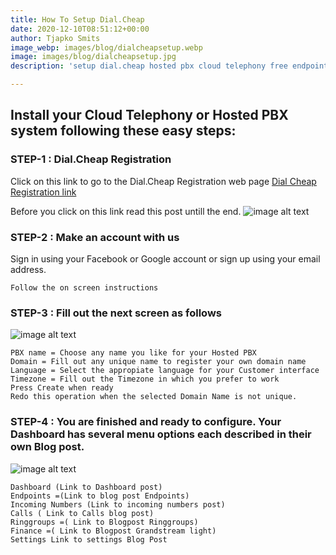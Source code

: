 ```yaml
---
title: How To Setup Dial.Cheap
date: 2020-12-10T08:51:12+00:00
author: Tjapko Smits
image_webp: images/blog/dialcheapsetup.webp
image: images/blog/dialcheapsetup.jpg
description: 'setup dial.cheap hosted pbx cloud telephony free endpoints internet '

---
```

## Install your Cloud Telephony or Hosted PBX system following these easy steps:

### STEP-1 : Dial.Cheap Registration

Click on this link to go to the Dial.Cheap Registration web page
[Dial Cheap Registration link](https://dial.cheap/)

Before you click on this link read this post untill the end. 
![image alt text](/images/blog/signin.jpg)
### STEP-2 : Make an account with us

Sign in using your Facebook or Google account or sign up using your email address.

```
Follow the on screen instructions
```

### STEP-3 : Fill out the next screen as follows
![image alt text](/images/blog/newpbx.jpg)
```
PBX name = Choose any name you like for your Hosted PBX
Domain = Fill out any unique name to register your own domain name
Language = Select the appropiate language for your Customer interface
Timezone = Fill out the Timezone in which you prefer to work
Press Create when ready
Redo this operation when the selected Domain Name is not unique.
```

### STEP-4 : You are finished and ready to configure. Your Dashboard has several menu options each described in their own Blog post. 
![image alt text](/images/blog/dashboard.jpg)
```
Dashboard (Link to Dashboard post)
Endpoints =(Link to blog post Endpoints)
Incoming Numbers (Link to incoming numbers post)
Calls ( Link to Calls blog post)
Ringgroups =( Link to Blogpost Ringgroups)
Finance =( Link to Blogpost Grandstream light)
Settings Link to settings Blog Post 
```